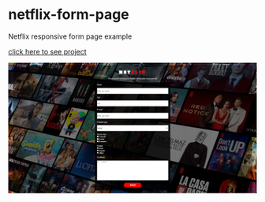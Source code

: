 # netflix-form-page
Netflix responsive form page example

[click here to see project](https://fatihcaliss.github.io/netflix-form-page/)

![page_photo](https://github.com/fatihcaliss/netflix-form-page/blob/master/netflixpage.PNG?raw=true)
